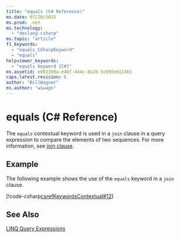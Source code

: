 ```yaml
---
title: "equals (C# Reference)"
ms.date: 07/20/2015
ms.prod: .net
ms.technology: 
  - "devlang-csharp"
ms.topic: "article"
f1_keywords: 
  - "equals_CSharpKeyword"
  - "equals"
helpviewer_keywords: 
  - "equals keyword [C#]"
ms.assetid: e981309a-e4bf-444c-8a2b-5c695e6114b1
caps.latest.revision: 6
author: "BillWagner"
ms.author: "wiwagn"
---
```

# equals (C# Reference)
The `equals` contextual keyword is used in a `join` clause in a query expression to compare the elements of two sequences. For more information, see [join clause](../../../csharp/language-reference/keywords/join-clause.md).  
  
## Example  
 The following example shows the use of the `equals` keyword in a `join` clause.  
  
 [!code-csharp[csrefKeywordsContextual#12](../../../csharp/language-reference/keywords/codesnippet/CSharp/equals_1.cs)]  
  
## See Also  
 [LINQ Query Expressions](../../../csharp/programming-guide/linq-query-expressions/index.md)
